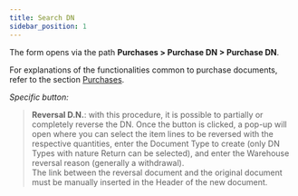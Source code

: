 ```yaml
---
title: Search DN
sidebar_position: 1
---
```


The form opens via the path **Purchases > Purchase DN > Purchase DN**.   

For explanations of the functionalities common to purchase documents, refer to the section [Purchases](/docs/purchase/purchases-intro).

*Specific button:*

> **Reversal D.N.**: with this procedure, it is possible to partially or completely reverse the DN. Once the button is clicked, a pop-up will open where you can select the item lines to be reversed with the respective quantities, enter the Document Type to create (only DN Types with nature Return can be selected), and enter the Warehouse reversal reason (generally a withdrawal).   
The link between the reversal document and the original document must be manually inserted in the Header of the new document.